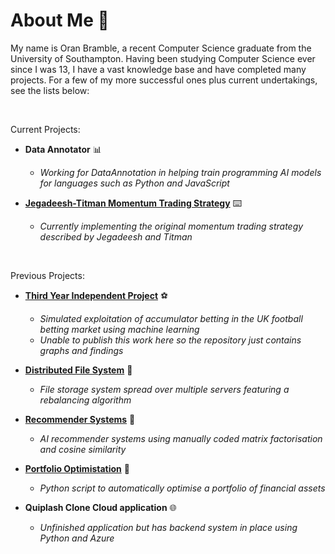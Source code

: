 # **About Me  👨** 

My name is Oran Bramble, a recent Computer Science graduate from the University of Southampton. Having been studying Computer Science ever since I was 13, I have a vast knowledge base and have completed many projects. For a few of my more successful ones plus current undertakings, see the lists below:

</br>

Current Projects:

- **Data Annotator** 📊
    - _Working for DataAnnotation in helping train programming AI models for languages such as Python and JavaScript_
 
- [**Jegadeesh-Titman Momentum Trading Strategy**](https://github.com/oranbramble/Jegadeesh-Titman-Momentum) ⌨️
    - _Currently implementing the original momentum trading strategy described by Jegadeesh and Titman_

</br>

Previous Projects:

- [**Third Year Independent Project**](https://github.com/oranbramble/Accumulator-Profiting) ⚽
    - _Simulated exploitation of accumulator betting in the UK football betting market using machine learning_
    - _Unable to publish this work here so the repository just contains graphs and findings_
      
- **[Distributed File System](https://github.com/oranbramble/Distributed-File-System)** 📁
    - _File storage system spread over multiple servers featuring a rebalancing algorithm_
 
- [**Recommender Systems**](https://github.com/oranbramble/Recommender-Systems) 📱
    - _AI recommender systems using manually coded matrix factorisation and cosine similarity_

- **[Portfolio Optimistation](https://github.com/oranbramble/Portfolio-Optimisation)** 💼
    - _Python script to automatically optimise a portfolio of financial assets_

- **Quiplash Clone Cloud application** 🌐
    - _Unfinished application but has backend system in place using Python and Azure_





